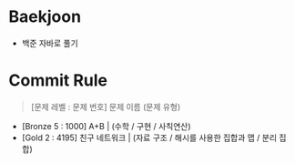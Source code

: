 # Baekjoon
- 백준 자바로 풀기
  <br>

# Commit Rule
> [문제 레벨 : 문제 번호] 문제 이름 (문제 유형)
- [Bronze 5 : 1000] A+B | (수학 / 구현 / 사칙연산)
- [Gold 2 : 4195] 친구 네트워크 | (자료 구조 / 해시를 사용한 집합과 맵 / 분리 집합)